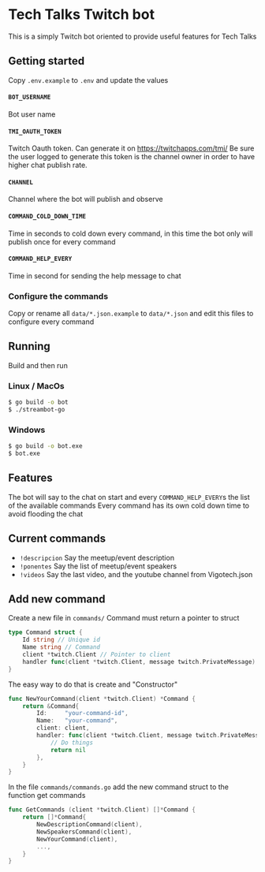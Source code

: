 # Tech Talks Twitch bot

This is a simply Twitch bot oriented to provide useful features for Tech Talks


## Getting started

Copy `.env.example` to `.env` and update the values

#### `BOT_USERNAME` 
Bot user name

#### `TMI_OAUTH_TOKEN`
Twitch Oauth token. Can generate it on https://twitchapps.com/tmi/
Be sure the user logged to generate this token is the channel owner in order to have higher chat publish rate.

#### `CHANNEL`
Channel where the bot will publish and observe

#### `COMMAND_COLD_DOWN_TIME`
Time in seconds to cold down every command, in this time the bot only will publish once for every command

#### `COMMAND_HELP_EVERY`
Time in second for sending the help message to chat


### Configure the commands

Copy or rename all `data/*.json.example` to `data/*.json` and edit this files to configure every command


## Running

Build and then run

### Linux / MacOs
```bash
$ go build -o bot
$ ./streambot-go
```

### Windows
```bash
$ go build -o bot.exe
$ bot.exe
```


## Features

The bot will say to the chat on start and every `COMMAND_HELP_EVERY`s the list of the available commands
Every command has its own cold down time to avoid flooding the chat 


## Current commands

* `!descripcion` Say the meetup/event description
* `!ponentes` Say the list of meetup/event speakers
* `!videos` Say the last video, and the youtube channel from Vigotech.json


## Add new command

Create a new file in `commands/`
Command must return a pointer to struct

```go
type Command struct {
	Id string // Unique id
	Name string // Command
	client *twitch.Client // Pointer to client
	handler func(client *twitch.Client, message twitch.PrivateMessage) error
}
```
The easy way to do that is create and "Constructor"


```go
func NewYourCommand(client *twitch.Client) *Command {
    return &Command{
        Id:     "your-command-id",
        Name:   "your-command",
        client: client,
        handler: func(client *twitch.Client, message twitch.PrivateMessage) error {
            // Do things
            return nil
        },
    }
}
```



In the file `commands/commands.go` add the new command struct to the function get commands
```go
func GetCommands (client *twitch.Client) []*Command {
    return []*Command{
        NewDescriptionCommand(client),
        NewSpeakersCommand(client),
        NewYourCommand(client),
        ...,
    }
}
```



